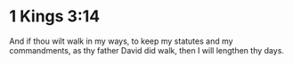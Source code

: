 # 1 Kings 3:14

And if thou wilt walk in my ways, to keep my statutes and my commandments, as thy father David did walk, then I will lengthen thy days.